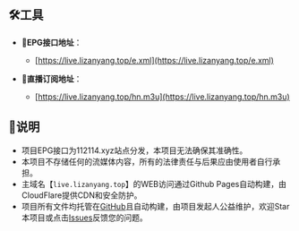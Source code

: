 
## 🛠️工具
- 📆**EPG接口地址**：
  -  [https://live.lizanyang.top/e.xml](https://live.lizanyang.top/e.xml)
 
- 🌹**直播订阅地址**：
  -  [https://live.lizanyang.top/hn.m3u](https://live.lizanyang.top/hn.m3u)
 

## 📖说明
- 项目EPG接口为112114.xyz站点分发，本项目无法确保其准确性。
- 本项目不存储任何的流媒体内容，所有的法律责任与后果应由使用者自行承担。
- 主域名【`live.lizanyang.top`】的WEB访问通过Github Pages自动构建，由CloudFlare提供CDN和安全防护。
- 项目所有文件均托管在[GitHub](https://github.com/lizanyang3/live)且自动构建，由项目发起人公益维护，欢迎Star本项目或点击[Issues](https://github.com/lizanyang3/live/issues/new/choose)反馈您的问题。

